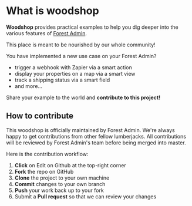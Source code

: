 # What is woodshop

**Woodshop** provides practical examples to help you dig deeper into the various features of [Forest Admin](https://www.forestadmin.com/).

This place is meant to be nourished by our whole community!

You have implemented a new use case on your Forest Admin?

* trigger a webhook with Zapier via a smart action
* display your properties on a map via a smart view
* track a shipping status via a smart field
* and more...

Share your example to the world and **contribute to this project!**

## How to contribute

This woodshop is officially maintained by Forest Admin. We're always happy to get contributions from other fellow lumberjacks. All contributions will be reviewed by Forest Admin's team before being merged into master.

Here is the contribution workflow:

1. **Click** on Edit on Github at the top-right corner
2. **Fork** the repo on GitHub
3. **Clone** the project to your own machine
4. **Commit** changes to your own branch
5. **Push** your work back up to your fork
6. Submit a **Pull request** so that we can review your changes

